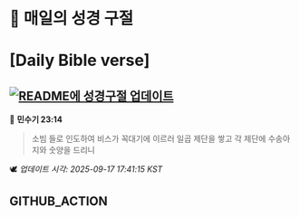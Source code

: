 # 🙏 매일의 성경 구절
# [Daily Bible verse]
## [![README에 성경구절 업데이트](https://github.com/DONGSUKA/first_test/actions/workflows/update-readme-bible.yml/badge.svg)](https://github.com/DONGSUKA/first_test/actions/workflows/update-readme-bible.yml)
<!-- START_BIBLE_VERSE -->
📖 **민수기 23:14**
> 소빔 들로 인도하여 비스가 꼭대기에 이르러 일곱 제단을 쌓고 각 제단에 수송아지와 숫양을 드리니

🕊️ _업데이트 시각: 2025-09-17 17:41:15 KST_
  <!-- END_BIBLE_VERSE -->
## GITHUB_ACTION
